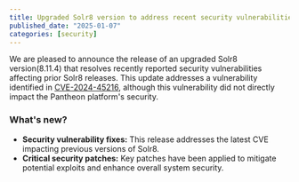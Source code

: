 ```yaml
---
title: Upgraded Solr8 version to address recent security vulnerabilities
published_date: "2025-01-07"
categories: [security]
---
```


We are pleased to announce the release of an upgraded Solr8 version(8.11.4) that resolves recently reported security vulnerabilities affecting prior Solr8 releases. This update addresses a vulnerability identified in [CVE-2024-45216](https://nvd.nist.gov/vuln/detail/CVE-2024-45216), although this vulnerability did not directly impact the Pantheon platform's security.
  
### What's new? ###
* **Security vulnerability fixes:** This release addresses the latest CVE impacting previous versions of Solr8.
* **Critical security patches:** Key patches have been applied to mitigate potential exploits and enhance overall system security.
